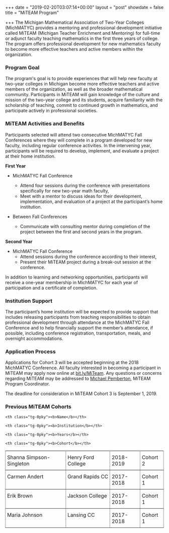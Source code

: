 +++
date = "2019-02-20T03:07:14+00:00"
layout = "post"
showdate = false
title = "MiTEAM Program"

+++
The Michigan Mathematical Association of Two-Year Colleges (MichMATYC) provides a mentoring and professional development initiative called MiTEAM (Michigan Teacher Enrichment and Mentoring) for full-time or adjunct faculty teaching mathematics in the first three years of college. The program offers professional development for new mathematics faculty to become more effective teachers and active members within the organization.

### Program Goal

The program's goal is to provide experiences that will help new faculty at two-year colleges in Michigan become more effective teachers and active members of the organization, as well as the broader mathematical community. Participants in MiTEAM will gain knowledge of the culture and mission of the two-year college and its students, acquire familiarity with the scholarship of teaching, commit to continued growth in mathematics, and participate actively in professional societies.

### MiTEAM Activities and Benefits

Participants selected will attend two consecutive MichMATYC Fall Conferences where they will complete in a program developed for new faculty, including regular conference activities. In the intervening year, participants will be required to develop, implement, and evaluate a project at their home institution.

**First Year**

* MichMATYC Fall Conference
  * Attend four sessions during the conference with presentations specifically for new two-year math faculty,
  * Meet with a mentor to discuss ideas for their development, implementation, and evaluation of a project at the participant’s home institution.

* Between Fall Conferences
  * Communicate with consulting mentor during completion of the project between the first and second years in the program.

**Second Year**

* MichMATYC Fall Conference
  * Attend sessions during the conference according to their interest,
  * Present their MiTEAM project during a break-out session at the conference.

In addition to learning and networking opportunities, participants will receive a one-year membership in MichMATYC for each year of participation and a certificate of completion.

### Institution Support

The participant’s home institution will be expected to provide support that includes releasing participants from teaching responsibilities to obtain professional development through attendance at the MichMATYC Fall Conference and to help financially support the member’s attendance, if possible, including conference registration, transportation, meals, and overnight accommodations.

### Application Process

Applications for Cohort 3 will be accepted beginning at the 2018 MichMATYC Conference. All faculty interested in becoming a participant in MiTEAM may apply now online at [bit.ly/MiTeam](http://bit.ly/MiTeam). Any questions or concerns regarding MiTEAM may be addressed to [Michael Pemberton](mailto:pembertm@lcc.edu), MiTEAM Program Coordinator.

The deadline for consideration in MiTEAM Cohort 3 is September 1, 2019.

### Previous MiTEAM Cohorts

<style type="text/css">

.tg  {border-collapse:collapse;border-spacing:0;}

.tg td{padding:10px 5px;border-style:solid;border-width:1px;overflow:hidden;word-break:normal;border-color:black;}

.tg th{font-weight:normal;padding:10px 5px;border-style:solid;border-width:1px;overflow:hidden;word-break:normal;border-color:black;}

.tg .tg-0pky{border-color:inherit;text-align:left;vertical-align:top}

</style>

<table class="tg">

<tr>

    <th class="tg-0pky"><b>Name</b></th>
    
    <th class="tg-0pky"><b>Institution</b></th>
    
    <th class="tg-0pky"><b>Years</b></th>
    
    <th class="tg-0pky"><b>Cohort</b></th>

</tr>

<tr>
    <td class="tg-0pky">Shanna Simpson-Singleton</td>
    <td class="tg-0pky">Henry Ford College</td>
    <td class="tg-0pky">2018-2019</td>
    <td class="tg-0pky">Cohort 2</td>
</tr>

<tr>
    <td class="tg-0pky">Carmen Andert</td>
    <td class="tg-0pky">Grand Rapids CC</td>
    <td class="tg-0pky">2017-2018</td>
    <td class="tg-0pky">Cohort 1</td>
</tr>

<tr>
    <td class="tg-0pky">Erik Brown</td>
    <td class="tg-0pky">Jackson College</td>
    <td class="tg-0pky">2017-2018</td>
    <td class="tg-0pky">Cohort 1</td>
</tr>

<tr>
    <td class="tg-0pky">Maria Johnson</td>
    <td class="tg-0pky">Lansing CC</td>
    <td class="tg-0pky">2017-2018</td>
    <td class="tg-0pky">Cohort 1</td>
</tr>

</table>
